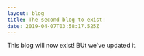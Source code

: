 ```yaml
---
layout: blog
title: The second blog to exist!
date: 2019-04-07T03:58:17.525Z
---
```

This blog will now exist! BUt we've updated it.
